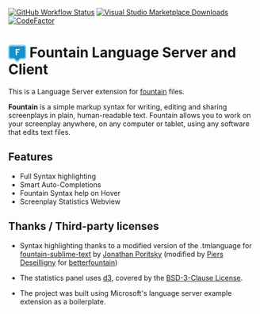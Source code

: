 [![GitHub Workflow Status](https://img.shields.io/github/actions/workflow/status/oparaskos/vscode-fountain/Build)](https://github.com/oparaskos/vscode-fountain/actions)
[![Visual Studio Marketplace Downloads](https://img.shields.io/visual-studio-marketplace/d/OliverParaskos.fountain-lsp)](https://marketplace.visualstudio.com/items?itemName=OliverParaskos.fountain-lsp)
[![CodeFactor](https://www.codefactor.io/repository/github/oparaskos/vscode-fountain/badge)](https://www.codefactor.io/repository/github/oparaskos/vscode-fountain)

# <img src="https://raw.githubusercontent.com/oparaskos/vscode-fountain/main/assets/fountain-logo-monochrome%401x.png" alt="icon" width="36" style="display: inline; margin-bottom: -10px"/> Fountain Language Server and Client

This is a Language Server extension for [fountain](https://fountain.io/) files.

**Fountain** is a simple markup syntax for writing, editing and sharing screenplays in plain, human-readable text. Fountain allows you to work on your screenplay anywhere, on any computer or tablet, using any software that edits text files.

## Features

* Full Syntax highlighting
* Smart Auto-Completions
* Fountain Syntax help on Hover
* Screenplay Statistics Webview

## Thanks / Third-party licenses

* Syntax highlighting thanks to a modified version of the .tmlanguage for [fountain-sublime-text](https://github.com/poritsky/fountain-sublime-text) by [Jonathan Poritsky](https://github.com/poritsky) (modified by [Piers Deseilligny](https://github.com/piersdeseilligny) for [betterfountain](https://github.com/piersdeseilligny/betterfountain))

* The statistics panel uses [d3](https://d3js.org/), covered by the [BSD-3-Clause License](https://github.com/d3/d3/blob/master/LICENSE).

* The project was built using Microsoft's language server example extension as a boilerplate.
